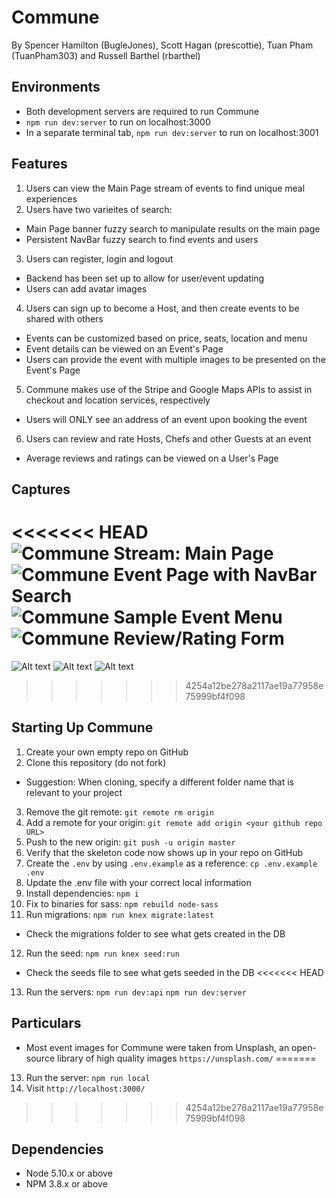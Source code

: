 # Commune

By Spencer Hamilton (BugleJones), Scott Hagan (prescottie), Tuan Pham (TuanPham303) and Russell Barthel (rbarthel)

## Environments

- Both development servers are required to run Commune
- `npm run dev:server` to run on localhost:3000
- In a separate terminal tab, `npm run dev:server` to run on localhost:3001

## Features

1. Users can view the Main Page stream of events to find unique meal experiences
2. Users have two varieites of search:
  - Main Page banner fuzzy search to manipulate results on the main page
  - Persistent NavBar fuzzy search to find events and users
3. Users can register, login and logout
  - Backend has been set up to allow for user/event updating
  - Users can add avatar images
4. Users can sign up to become a Host, and then create events to be shared with others
  - Events can be customized based on price, seats, location and menu
  - Event details can be viewed on an Event's Page
  - Users can provide the event with multiple images to be presented on the Event's Page
5. Commune makes use of the Stripe and Google Maps APIs to assist in checkout and location services, respectively
  - Users will ONLY see an address of an event upon booking the event
6. Users can review and rate Hosts, Chefs and other Guests at an event
  - Average reviews and ratings can be viewed on a User's Page

## Captures

<<<<<<< HEAD
![Commune Stream: Main Page]()
![Commune Event Page with NavBar Search]()
![Commune Sample Event Menu]()
![Commune Review/Rating Form]()
=======
![Alt text](https://github.com/TuanPham303/Commune/blob/master/public/github-images/Screen%20Shot%202017-11-03%20at%2011.04.48%20AM.png?raw=true)
![Alt text](https://github.com/TuanPham303/Commune/blob/master/public/github-images/Screen%20Shot%202017-11-03%20at%2011.06.33%20AM.png?raw=true)
![Alt text](https://github.com/TuanPham303/Commune/blob/master/public/github-images/Screen%20Shot%202017-11-03%20at%2011.11.25%20AM.png?raw=true)
>>>>>>> 4254a12be278a2117ae19a77958e75999bf4f098

## Starting Up Commune

1. Create your own empty repo on GitHub
2. Clone this repository (do not fork)
  - Suggestion: When cloning, specify a different folder name that is relevant to your project
3. Remove the git remote: `git remote rm origin`
4. Add a remote for your origin: `git remote add origin <your github repo URL>`
5. Push to the new origin: `git push -u origin master`
6. Verify that the skeleton code now shows up in your repo on GitHub
7. Create the `.env` by using `.env.example` as a reference: `cp .env.example .env`
8. Update the .env file with your correct local information
9. Install dependencies: `npm i`
10. Fix to binaries for sass: `npm rebuild node-sass`
11. Run migrations: `npm run knex migrate:latest`
  - Check the migrations folder to see what gets created in the DB
12. Run the seed: `npm run knex seed:run`
  - Check the seeds file to see what gets seeded in the DB
<<<<<<< HEAD
13. Run the servers: `npm run dev:api` `npm run dev:server`


## Particulars

- Most event images for Commune were taken from Unsplash, an open-source library of high quality images `https://unsplash.com/`
=======
13. Run the server: `npm run local`
14. Visit `http://localhost:3000/`
>>>>>>> 4254a12be278a2117ae19a77958e75999bf4f098

## Dependencies

- Node 5.10.x or above
- NPM 3.8.x or above
